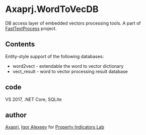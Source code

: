 # Axaprj.WordToVecDB
DB access layer of embedded vectors processing tools. 
A part of [FastTextProcess](https://github.com/Axaprj/FastTextProcess) project.
 
## Contents
Entity-style support of the following databases:
 - word2vect - extendable the word to vector dictionary
 - vect_result - word to vector processing result database

## code
VS 2017, .NET Core, SQLite

## author
[Axaprj](https://github.com/Axaprj), [Igor Alexeev](axaprj2000@yahoo.com) for [Property Indicators Lab](https://propertyindicators.github.io/)
